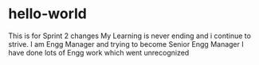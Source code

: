 # hello-world
This is for Sprint 2 changes
My Learning is never ending and i continue to strive.
I am Engg Manager and trying to become Senior Engg Manager
I have done lots of Engg work which went unrecognized
